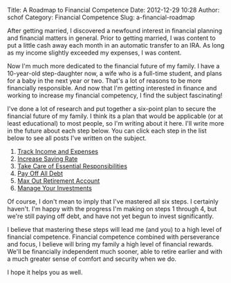 Title: A Roadmap to Financial Competence
Date: 2012-12-29 10:28
Author: schof
Category: Financial Competence
Slug: a-financial-roadmap

After getting married, I discovered a newfound interest in financial
planning and financial matters in general. Prior to getting married, I
was content to put a little cash away each month in an automatic
transfer to an IRA. As long as my income slightly exceeded my expenses,
I was content.

Now I'm much more dedicated to the financial future of my family. I have
a 10-year-old step-daughter now, a wife who is a full-time student, and
plans for a baby in the next year or two. That's a lot of reasons to be
more financially responsible. And now that I'm getting interested in
finance and working to increase my financial competency, I find the
subject fascinating!

I've done a lot of research and put together a six-point plan to secure
the financial future of my family. I think its a plan that would be
applicable (or at least educational) to most people, so I'm writing
about it here. I'll write more in the future about each step below. You
can click each step in the list below to see all posts I've written on
the subject.

1.  [Track Income and
    Expenses](http://schof.org/category/finance/financial-competence/fc-step-1-track-income-and-expenses/)
2.  [Increase Saving
    Rate](http://schof.org/category/finance/financial-competence/fc-step-2-increase-saving-rate/)
3.  [Take Care of
    Essential Responsibilities](http://schof.org/category/finance/financial-competence/fc-step-3-essential-responsibilities/)
4.  [Pay Off All
    Debt](http://schof.org/category/finance/financial-competence/fc-step-4-pay-off-all-debt/)
5.  [Max Out Retirement
    Account](http://schof.org/category/finance/financial-competence/fc-step-5-max-out-retirement-account/)
6.  [Manage Your
    Investments](http://schof.org/category/financial-competence/fc-step-6-manage-asset-allocation/)

Of course, I don't mean to imply that I've mastered all six steps. I
certainly haven't. I'm happy with the progress I'm making on steps 1
through 4, but we're still paying off debt, and have not yet begun to
invest significantly.

I believe that mastering these steps will lead me (and you) to a high
level of financial competence. Financial competence combined with
perseverance and focus, I believe will bring my family a high level of
financial rewards. We'll be financially independent much sooner, able to
retire earlier and with a much greater sense of comfort and security
when we do.

I hope it helps you as well.

